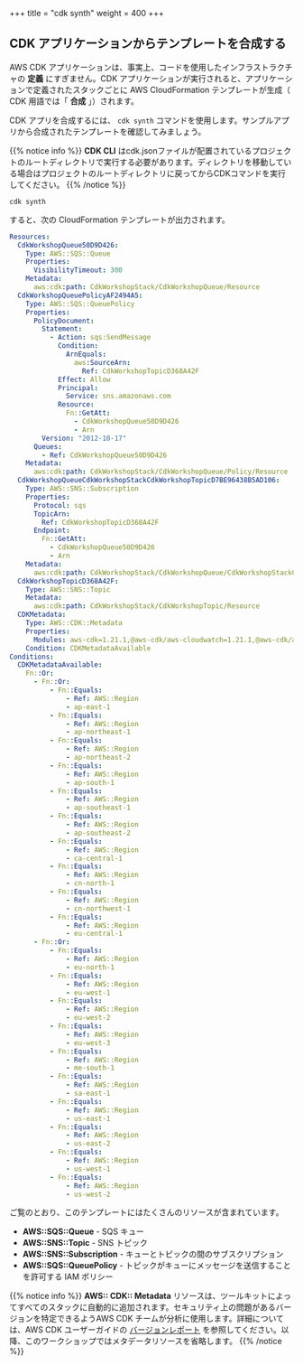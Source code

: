 +++
title = "cdk synth"
weight = 400
+++

## CDK アプリケーションからテンプレートを合成する

AWS CDK アプリケーションは、事実上、コードを使用したインフラストラクチャの __定義__ にすぎません。CDK アプリケーションが実行されると、アプリケーションで定義されたスタックごとに AWS CloudFormation テンプレートが生成（ CDK 用語では「 __合成__ 」）されます。

CDK アプリを合成するには、 `cdk synth` コマンドを使用します。サンプルアプリから合成されたテンプレートを確認してみましょう。


{{% notice info %}} 
**CDK CLI** はcdk.jsonファイルが配置されているプロジェクトのルートディレクトリで実行する必要があります。ディレクトリを移動している場合はプロジェクトのルートディレクトリに戻ってからCDKコマンドを実行してください。
{{% /notice %}}

```
cdk synth
```

すると、次の CloudFormation テンプレートが出力されます。

```yaml
Resources:
  CdkWorkshopQueue50D9D426:
    Type: AWS::SQS::Queue
    Properties:
      VisibilityTimeout: 300
    Metadata:
      aws:cdk:path: CdkWorkshopStack/CdkWorkshopQueue/Resource
  CdkWorkshopQueuePolicyAF2494A5:
    Type: AWS::SQS::QueuePolicy
    Properties:
      PolicyDocument:
        Statement:
          - Action: sqs:SendMessage
            Condition:
              ArnEquals:
                aws:SourceArn:
                  Ref: CdkWorkshopTopicD368A42F
            Effect: Allow
            Principal:
              Service: sns.amazonaws.com
            Resource:
              Fn::GetAtt:
                - CdkWorkshopQueue50D9D426
                - Arn
        Version: "2012-10-17"
      Queues:
        - Ref: CdkWorkshopQueue50D9D426
    Metadata:
      aws:cdk:path: CdkWorkshopStack/CdkWorkshopQueue/Policy/Resource
  CdkWorkshopQueueCdkWorkshopStackCdkWorkshopTopicD7BE96438B5AD106:
    Type: AWS::SNS::Subscription
    Properties:
      Protocol: sqs
      TopicArn:
        Ref: CdkWorkshopTopicD368A42F
      Endpoint:
        Fn::GetAtt:
          - CdkWorkshopQueue50D9D426
          - Arn
    Metadata:
      aws:cdk:path: CdkWorkshopStack/CdkWorkshopQueue/CdkWorkshopStackCdkWorkshopTopicD7BE9643/Resource
  CdkWorkshopTopicD368A42F:
    Type: AWS::SNS::Topic
    Metadata:
      aws:cdk:path: CdkWorkshopStack/CdkWorkshopTopic/Resource
  CDKMetadata:
    Type: AWS::CDK::Metadata
    Properties:
      Modules: aws-cdk=1.21.1,@aws-cdk/aws-cloudwatch=1.21.1,@aws-cdk/aws-iam=1.21.1,@aws-cdk/aws-kms=1.21.1,@aws-cdk/aws-sns=1.21.1,@aws-cdk/aws-sns-subscriptions=1.21.1,@aws-cdk/aws-sqs=1.21.1,@aws-cdk/core=1.21.1,@aws-cdk/cx-api=1.21.1,@aws-cdk/region-info=1.21.1,jsii-runtime=node.js/v13.6.0
    Condition: CDKMetadataAvailable
Conditions:
  CDKMetadataAvailable:
    Fn::Or:
      - Fn::Or:
          - Fn::Equals:
              - Ref: AWS::Region
              - ap-east-1
          - Fn::Equals:
              - Ref: AWS::Region
              - ap-northeast-1
          - Fn::Equals:
              - Ref: AWS::Region
              - ap-northeast-2
          - Fn::Equals:
              - Ref: AWS::Region
              - ap-south-1
          - Fn::Equals:
              - Ref: AWS::Region
              - ap-southeast-1
          - Fn::Equals:
              - Ref: AWS::Region
              - ap-southeast-2
          - Fn::Equals:
              - Ref: AWS::Region
              - ca-central-1
          - Fn::Equals:
              - Ref: AWS::Region
              - cn-north-1
          - Fn::Equals:
              - Ref: AWS::Region
              - cn-northwest-1
          - Fn::Equals:
              - Ref: AWS::Region
              - eu-central-1
      - Fn::Or:
          - Fn::Equals:
              - Ref: AWS::Region
              - eu-north-1
          - Fn::Equals:
              - Ref: AWS::Region
              - eu-west-1
          - Fn::Equals:
              - Ref: AWS::Region
              - eu-west-2
          - Fn::Equals:
              - Ref: AWS::Region
              - eu-west-3
          - Fn::Equals:
              - Ref: AWS::Region
              - me-south-1
          - Fn::Equals:
              - Ref: AWS::Region
              - sa-east-1
          - Fn::Equals:
              - Ref: AWS::Region
              - us-east-1
          - Fn::Equals:
              - Ref: AWS::Region
              - us-east-2
          - Fn::Equals:
              - Ref: AWS::Region
              - us-west-1
          - Fn::Equals:
              - Ref: AWS::Region
              - us-west-2
```

ご覧のとおり、このテンプレートにはたくさんのリソースが含まれています。

- **AWS::SQS::Queue** - SQS キュー
- **AWS::SNS::Topic** - SNS トピック
- **AWS::SNS::Subscription** - キューとトピックの間のサブスクリプション
- **AWS::SQS::QueuePolicy** - トピックがキューにメッセージを送信することを許可する IAM ポリシー

{{% notice info %}} 
**AWS:: CDK:: Metadata** リソースは、ツールキットによってすべてのスタックに自動的に追加されます。セキュリティ上の問題があるバージョンを特定できるようAWS CDK チームが分析に使用します。詳細については、AWS CDK ユーザーガイドの [バージョンレポート](https://docs.aws.amazon.com/cdk/latest/guide/tools.html) を参照してください。以降、このワークショップではメタデータリソースを省略します。
{{% /notice %}}

